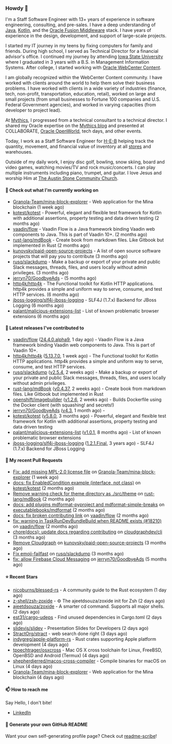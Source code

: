 ### Howdy 👋

I'm a Staff Software Engineer with 13+ years of experience in software engineering, consulting, and pre-sales. I have a deep understanding of [Java](https://www.oracle.com/java/), [Kotlin](https://kotlinlang.org/), and the [Oracle Fusion Middleware](https://www.oracle.com/middleware/) stack. I have years of experience in the design, development, and support of large-scale projects.

I started my IT journey in my teens by fixing computers for family and friends. During high school, I served as Technical Director for a financial advisor's office. I continued my journey by attending [Iowa State University](https://www.iastate.edu/) where I graduated in 3 years with a B.S. in Management Information Systems. After college, I started working with [Oracle WebCenter Content](https://docs.oracle.com/en/middleware/webcenter/content/12.2.1.4/).

I am globally recognized within the WebCenter Content community. I have worked with clients around the world to help them solve their business problems. I have worked with clients in a wide variety of industries (finance, tech, non-profit, transportation, education, retail), worked on large and small projects (from small businesses to Fortune 100 companies and U.S. Federal Government agencies), and worked in varying capacities (from developer to project lead).

At [Mythics](https://www.mythics.com/), I progressed from a technical consultant to a technical director. I shared my Oracle expertise on the [Mythics blog](https://mythics.com/blog/) and presented at COLLABORATE, [Oracle OpenWorld](https://www.oracle.com/cloudworld/), tech days, and other events.

Today, I work as a Staff Software Engineer for [H-E-B](https://digital.heb.com/) helping track the quantity, movement, and financial value of inventory at all [stores](https://heb.com/store-locations) and warehouses.

Outside of my daily work, I enjoy disc golf, bowling, snow skiing, board and video games, watching movies/TV and rock music/concerts. I can play multiple instruments including piano, trumpet, and guitar. I love Jesus and worship Him at [The Austin Stone Community Church](https://austinstone.org/).

#### 👷 Check out what I'm currently working on

- [Granola-Team/mina-block-explorer](https://github.com/Granola-Team/mina-block-explorer) - Web application for the Mina blockchain (1 week ago)
- [kotest/kotest](https://github.com/kotest/kotest) - Powerful, elegant and flexible test framework for Kotlin with additional assertions, property testing and data driven testing (2 months ago)
- [vaadin/flow](https://github.com/vaadin/flow) - Vaadin Flow is a Java framework binding Vaadin web components to Java. This is part of Vaadin 10&#43;. (2 months ago)
- [rust-lang/mdBook](https://github.com/rust-lang/mdBook) - Create book from markdown files. Like Gitbook but implemented in Rust (2 months ago)
- [kunovsky/paid-open-source-projects](https://github.com/kunovsky/paid-open-source-projects) - A list of open source software projects that will pay you to contribute  (3 months ago)
- [rusq/slackdump](https://github.com/rusq/slackdump) - Make a backup or export of your private and public Slack messages, threads, files, and users locally without admin privileges. (3 months ago)
- [jerryn70/GoodbyeAds](https://github.com/jerryn70/GoodbyeAds) -  (5 months ago)
- [http4k/http4k](https://github.com/http4k/http4k) - The Functional toolkit for Kotlin HTTP applications. http4k provides a simple and uniform way to serve, consume, and test HTTP services. (6 months ago)
- [jboss-logging/slf4j-jboss-logging](https://github.com/jboss-logging/slf4j-jboss-logging) - SLF4J (1.7.x) Backend for JBoss Logging (6 months ago)
- [palant/malicious-extensions-list](https://github.com/palant/malicious-extensions-list) - List of known problematic browser extensions (6 months ago)

#### 🔭 Latest releases I've contributed to

- [vaadin/flow](https://github.com/vaadin/flow) ([24.4.0.alpha9](https://github.com/vaadin/flow/releases/tag/24.4.0.alpha9), 1 day ago) - Vaadin Flow is a Java framework binding Vaadin web components to Java. This is part of Vaadin 10&#43;.
- [http4k/http4k](https://github.com/http4k/http4k) ([5.13.7.0](https://github.com/http4k/http4k/releases/tag/5.13.7.0), 1 week ago) - The Functional toolkit for Kotlin HTTP applications. http4k provides a simple and uniform way to serve, consume, and test HTTP services.
- [rusq/slackdump](https://github.com/rusq/slackdump) ([v2.5.4](https://github.com/rusq/slackdump/releases/tag/v2.5.4), 2 weeks ago) - Make a backup or export of your private and public Slack messages, threads, files, and users locally without admin privileges.
- [rust-lang/mdBook](https://github.com/rust-lang/mdBook) ([v0.4.37](https://github.com/rust-lang/mdBook/releases/tag/v0.4.37), 2 weeks ago) - Create book from markdown files. Like Gitbook but implemented in Rust
- [openshift/imagebuilder](https://github.com/openshift/imagebuilder) ([v1.2.6](https://github.com/openshift/imagebuilder/releases/tag/v1.2.6), 2 weeks ago) - Builds Dockerfile using the Docker client (with squashing! and secrets!)
- [jerryn70/GoodbyeAds](https://github.com/jerryn70/GoodbyeAds) ([v4.3](https://github.com/jerryn70/GoodbyeAds/releases/tag/v4.3), 1 month ago) - 
- [kotest/kotest](https://github.com/kotest/kotest) ([v5.8.0](https://github.com/kotest/kotest/releases/tag/v5.8.0), 3 months ago) - Powerful, elegant and flexible test framework for Kotlin with additional assertions, property testing and data driven testing
- [palant/malicious-extensions-list](https://github.com/palant/malicious-extensions-list) ([v1.0.1](https://github.com/palant/malicious-extensions-list/releases/tag/v1.0.1), 8 months ago) - List of known problematic browser extensions
- [jboss-logging/slf4j-jboss-logging](https://github.com/jboss-logging/slf4j-jboss-logging) ([1.2.1.Final](https://github.com/jboss-logging/slf4j-jboss-logging/releases/tag/1.2.1.Final), 3 years ago) - SLF4J (1.7.x) Backend for JBoss Logging

#### 🔨 My recent Pull Requests

- [Fix: add missing MPL-2.0 license file](https://github.com/Granola-Team/mina-block-explorer/pull/233) on [Granola-Team/mina-block-explorer](https://github.com/Granola-Team/mina-block-explorer) (1 week ago)
- [docs: fix EnabledCondition example (interface, not class)](https://github.com/kotest/kotest/pull/3810) on [kotest/kotest](https://github.com/kotest/kotest) (2 months ago)
- [Remove warning check for theme directory as ./src/theme](https://github.com/rust-lang/mdBook/pull/2263) on [rust-lang/mdBook](https://github.com/rust-lang/mdBook) (2 months ago)
- [docs: add plugins mdformat-pyproject and mdformat-simple-breaks](https://github.com/executablebooks/mdformat/pull/418) on [executablebooks/mdformat](https://github.com/executablebooks/mdformat) (2 months ago)
- [docs: fix broken contributing link](https://github.com/vaadin/flow/pull/18236) on [vaadin/flow](https://github.com/vaadin/flow) (2 months ago)
- [fix: warning in TaskRunDevBundleBuild when README exists (#18210)](https://github.com/vaadin/flow/pull/18226) on [vaadin/flow](https://github.com/vaadin/flow) (2 months ago)
- [chore(docs): update docs regarding contributing](https://github.com/cloudgraphdev/cli/pull/120) on [cloudgraphdev/cli](https://github.com/cloudgraphdev/cli) (3 months ago)
- [Remove Cloudgraph](https://github.com/kunovsky/paid-open-source-projects/pull/6) on [kunovsky/paid-open-source-projects](https://github.com/kunovsky/paid-open-source-projects) (3 months ago)
- [Fix emoji-failfast](https://github.com/rusq/slackdump/pull/246) on [rusq/slackdump](https://github.com/rusq/slackdump) (3 months ago)
- [fix: allow Firebase Cloud Messaging](https://github.com/jerryn70/GoodbyeAds/pull/444) on [jerryn70/GoodbyeAds](https://github.com/jerryn70/GoodbyeAds) (5 months ago)

#### ⭐ Recent Stars

- [nicoburns/blessed-rs](https://github.com/nicoburns/blessed-rs) - A community guide to the Rust ecosystem (1 day ago)
- [z-shell/zsh-zoxide](https://github.com/z-shell/zsh-zoxide) - ⚙️ The ajeetdsouza/zoxide init for Zsh (2 days ago)
- [ajeetdsouza/zoxide](https://github.com/ajeetdsouza/zoxide) - A smarter cd command. Supports all major shells. (2 days ago)
- [est31/cargo-udeps](https://github.com/est31/cargo-udeps) - Find unused dependencies in Cargo.toml (2 days ago)
- [slidevjs/slidev](https://github.com/slidevjs/slidev) - Presentation Slides for Developers (2 days ago)
- [StractOrg/stract](https://github.com/StractOrg/stract) - web search done right (3 days ago)
- [indygreg/apple-platform-rs](https://github.com/indygreg/apple-platform-rs) - Rust crates supporting Apple platform development (4 days ago)
- [tpoechtrager/osxcross](https://github.com/tpoechtrager/osxcross) - Mac OS X cross toolchain for Linux, FreeBSD, OpenBSD and Android (Termux) (4 days ago)
- [shepherdjerred/macos-cross-compiler](https://github.com/shepherdjerred/macos-cross-compiler) - Compile binaries for macOS on Linux (4 days ago)
- [Granola-Team/mina-block-explorer](https://github.com/Granola-Team/mina-block-explorer) - Web application for the Mina blockchain (4 days ago)

#### 📫 How to reach me

Say Hello, I don't bite!

- [LinkedIn](https://www.linkedin.com/in/jonathanhult/)

#### 📖 Generate your own GitHub README

Want your own self-generating profile page? Check out [readme-scribe](https://github.com/muesli/readme-scribe)!
